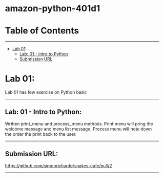 # amazon-python-401d1

# Table of Contents
---

<!--ts-->
   * [Lab 01](#lab-01)
      * [Lab: 01 - Intro to Python](lab1IntroToPython)
      * [Submission URL](#submissionURL)
     
<!--te--> 

# Lab 01:

Lab 01 has few exercise on Python basic

---

## Lab: 01 - Intro to Python:

Written print_menu and process_menu methods.  Print menu will pring the welcome message and menu list message.  Process menu will note down the order the print back to the user.

---

## Submission URL:

https://github.com/simonricharde/snakes-cafe/pull/2

---



